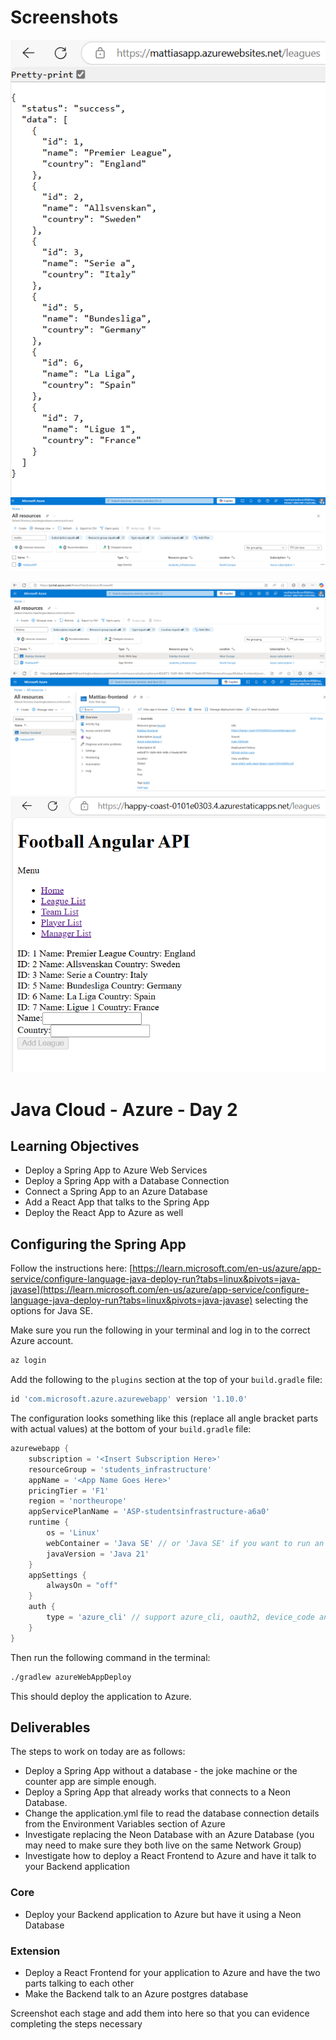 # Screenshots
![img.png](img.png)
![img_1.png](img_1.png)

![img_2.png](img_2.png)
![img_3.png](img_3.png)
![img_4.png](img_4.png)

# Java Cloud - Azure - Day 2

## Learning Objectives

- Deploy a Spring App to Azure Web Services
- Deploy a Spring App with a Database Connection
- Connect a Spring App to an Azure Database
- Add a React App that talks to the Spring App
- Deploy the React App to Azure as well

## Configuring the Spring App

Follow the instructions here: [https://learn.microsoft.com/en-us/azure/app-service/configure-language-java-deploy-run?tabs=linux&pivots=java-javase](https://learn.microsoft.com/en-us/azure/app-service/configure-language-java-deploy-run?tabs=linux&pivots=java-javase) selecting the options for Java SE.

Make sure you run the following in your terminal and log in to the correct Azure account.

```bash
az login
```

Add the following to the `plugins` section at the top of your `build.gradle` file:

```groovy
id 'com.microsoft.azure.azurewebapp' version '1.10.0'
```

The configuration looks something like this (replace all angle bracket parts with actual values) at the bottom of your `build.gradle` file:

```groovy
azurewebapp {
	subscription = '<Insert Subscription Here>'
	resourceGroup = 'students_infrastructure'
	appName = '<App Name Goes Here>'
	pricingTier = 'F1'
	region = 'northeurope'
	appServicePlanName = 'ASP-studentsinfrastructure-a6a0'
	runtime {
		os = 'Linux'
		webContainer = 'Java SE' // or 'Java SE' if you want to run an executable jar
		javaVersion = 'Java 21'
	}
	appSettings {
		alwaysOn = "off"
	}
	auth {
		type = 'azure_cli' // support azure_cli, oauth2, device_code and service_principal
	}
}
```

Then run the following command in the terminal:

```bash
./gradlew azureWebAppDeploy
```

This should deploy the application to Azure.

## Deliverables

The steps to work on today are as follows:

- Deploy a Spring App without a database - the joke machine or the counter app are simple enough.
- Deploy a Spring App that already works that connects to a Neon Database.
- Change the application.yml file to read the database connection details from the Environment Variables section of Azure
- Investigate replacing the Neon Database with an Azure Database (you may need to make sure they both live on the same Network Group)
- Investigate how to deploy a React Frontend to Azure and have it talk to your Backend application
  
### Core

- Deploy your Backend application to Azure but have it using a Neon Database

### Extension

- Deploy a React Frontend for your application to Azure and have the two parts talking to each other
- Make the Backend talk to an Azure postgres database

Screenshot each stage and add them into here so that you can evidence completing the steps necessary

